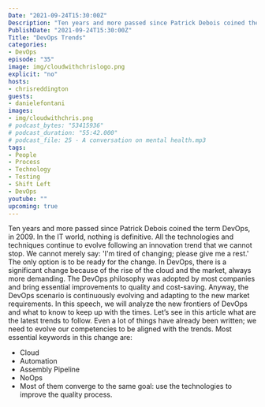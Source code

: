 ```yaml
---
Date: "2021-09-24T15:30:00Z"
Description: "Ten years and more passed since Patrick Debois coined the term DevOps, in 2009. In the IT world, nothing is definitive. All the technologies and techniques continue to evolve following an innovation trend that we cannot stop. We cannot merely say: 'I'm tired of changing; please give me a rest.' The only option is to be ready for the change. In DevOps, there is a significant change because of the rise of the cloud and the market, always more demanding. The DevOps philosophy was adopted by most companies and bring essential improvements to quality and cost-saving. Anyway, the DevOps scenario is continuously evolving and adapting to the new market requirements. In this speech, we will analyze the new frontiers of DevOps and what to know to keep up with the times. Let’s see in this article what are the latest trends to follow. "
PublishDate: "2021-09-24T15:30:00Z"
Title: "DevOps Trends"
categories:
- DevOps
episode: "35"
image: img/cloudwithchrislogo.png
explicit: "no"
hosts:
- chrisreddington
guests:
- danielefontani
images:
- img/cloudwithchris.png
# podcast_bytes: "53415936"
# podcast_duration: "55:42.000"
# podcast_file: 25 - A conversation on mental health.mp3
tags:
- People
- Process
- Technology
- Testing
- Shift Left
- DevOps
youtube: ""
upcoming: true
---
```

Ten years and more passed since Patrick Debois coined the term DevOps, in 2009. In the IT world, nothing is definitive. All the technologies and techniques continue to evolve following an innovation trend that we cannot stop. We cannot merely say: 'I'm tired of changing; please give me a rest.' The only option is to be ready for the change. In DevOps, there is a significant change because of the rise of the cloud and the market, always more demanding. The DevOps philosophy was adopted by most companies and bring essential improvements to quality and cost-saving. Anyway, the DevOps scenario is continuously evolving and adapting to the new market requirements. In this speech, we will analyze the new frontiers of DevOps and what to know to keep up with the times. Let’s see in this article what are the latest trends to follow. Even a lot of things have already been written; we need to evolve our competencies to be aligned with the trends. Most essential keywords in this change are:

* Cloud
* Automation
* Assembly Pipeline
* NoOps
* Most of them converge to the same goal: use the technologies to improve the quality process.